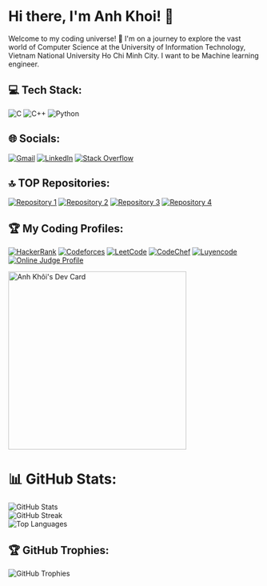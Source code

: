# Hi there, I'm Anh Khoi! 👋

Welcome to my coding universe! 🚀 I'm on a journey to explore the vast world of Computer Science at the University of Information Technology, Vietnam National University Ho Chi Minh City. I want to be Machine learning engineer.

## 💻 Tech Stack:
![C](https://img.shields.io/badge/c-%2300599C.svg?style=for-the-badge&logo=c&logoColor=white) 
![C++](https://img.shields.io/badge/c++-%2300599C.svg?style=for-the-badge&logo=c%2B%2B&logoColor=white) 
![Python](https://img.shields.io/badge/python-3670A0?style=for-the-badge&logo=python&logoColor=ffdd54)

## 🌐 Socials:
[![Gmail](https://img.shields.io/badge/Gmail-Email-red?style=flat-square&logo=gmail)](mailto:khoib1601@gmail.com)
[![LinkedIn](https://img.shields.io/badge/LinkedIn-Connect-blue?style=flat-square&logo=linkedin)](https://www.linkedin.com/in/khoi-bui-86508b297/)
[![Stack Overflow](https://img.shields.io/badge/Stack%20Overflow-Profile-orange?style=flat-square&logo=stack-overflow)](https://stackoverflow.com/users/23291330/anh-khoi)

## 🔝 TOP Repositories:
[![Repository 1](https://github-readme-stats.vercel.app/api/pin/?username=KhoiBui16&repo=28Tech_Code_Online&theme=dark)](https://github.com/KhoiBui16/28Tech_Code_Online)
[![Repository 2](https://github-readme-stats.vercel.app/api/pin/?username=KhoiBui16&repo=Fullhouse_Code_Online&theme=dark)](https://github.com/KhoiBui16/Fullhouse_Code_Online)
[![Repository 3](https://github-readme-stats.vercel.app/api/pin/?username=KhoiBui16&repo=LCOJ_Code_Online&theme=dark)](https://github.com/KhoiBui16/LCOJ_Code_Online)
[![Repository 4](https://github-readme-stats.vercel.app/api/pin/?username=KhoiBui16&repo=Data_Structure_Algorithm&theme=dark)](https://github.com/KhoiBui16/Data_Structure_Algorithm)

## 🏆 My Coding Profiles:
[![HackerRank](https://img.shields.io/badge/HackerRank-Profile-brightgreen?style=flat-square&logo=hackerrank)](https://www.hackerrank.com/profile/khoib1601)
[![Codeforces](https://img.shields.io/badge/Codeforces-Profile-brightgreen?style=flat-square&logo=codeforces)](https://codeforces.com/profile/anhkhoi16)
[![LeetCode](https://img.shields.io/badge/LeetCode-Profile-brightgreen?style=flat-square&logo=leetcode)](https://leetcode.com/KhoiBui-VN/)
[![CodeChef](https://img.shields.io/badge/CodeChef-Profile-brightgreen?style=flat-square&logo=codechef)](https://www.codechef.com/users/khoibui)
[![Luyencode](https://img.shields.io/badge/Luyencode-Profile-brightgreen?style=flat-square&logo=leetcode)](https://luyencode.net/user)
[![Online Judge Profile](https://img.shields.io/badge/Online%20Judge-Profile-brightgreen?style=flat-square&logo=data:image/png;base64,iVBORw0KGgoAAAANSUhEUgAAABQAAAAUCAYAAACNiR0NAAAB/0lEQVR42mNkIBIwUqIF+AcTQwaEmgQ5h+ArZEBbmZSbBgv0B8JFGwBZmgQoIZYIBTGIFj2AjAcuL8AQx6KQROxgQakgQgRu4DGKgZQz6IXIAYwCDMNAIdYAQvwfQCj+OwhEZc3MMIgYgacZAhQz7DAAGYkxHAwmjRgBqDkMjgZQwPxIsjgEIAChB4JiEYgHAgAQW4G1ABED8MsIAOMIgZ4bC3AEwRyEEwBgxQy0AEBIksgRBwYy4AEBmYRhmGDoEAKMhgOyORyQhAFCPcQ6zj8ToEAGxJMwJAEWkiQBmxBpBmwZQmQyJ+VThO4ECaZGhGkY6BqIRJkLIuRGlI0DYhiFRJ0AqEFOg1KlTg1AhAEI5IqEJMKMErIGqKv5yMhOj6xgqz4eSaxZqlgAAG4P/xBHzXVmAAAAAElFTkSuQmCC)](https://oj.vnoi.info/user)

<a href="https://app.daily.dev/khoibui"><img src="https://api.daily.dev/devcards/v2/Rvl6dmWmztjpymCqu7swU.png?r=pd6" width="356" alt="Anh Khôi's Dev Card"/></a>

# 📊 GitHub Stats:
![GitHub Stats](https://github-readme-stats.vercel.app/api?username=KhoiBui16&theme=nightowl&hide_border=false&include_all_commits=false&count_private=false) <br/>
![GitHub Streak](https://github-readme-streak-stats.herokuapp.com/?user=KhoiBui16&theme=nightowl&hide_border=false) <br/>
![Top Languages](https://github-readme-stats.vercel.app/api/top-langs/?username=KhoiBui16&theme=nightowl&hide_border=false&layout=compact)

## 🏆 GitHub Trophies:
![GitHub Trophies](https://github-profile-trophy.vercel.app/?username=KhoiBui16&theme=onestar&no-frame=false&no-bg=false&margin-w=4)





























<!-- Proudly created with GPRM ( https://gprm.itsvg.in ) -->

<!---
KhoiBui16/KhoiBui16 is a ✨ special ✨ repository because its `README.md` (this file) appears on your GitHub profile.
You can click the Preview link to take a look at your changes.
--->
